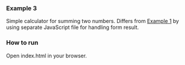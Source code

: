 ### Example 3

Simple calculator for summing two numbers. Differs from [Example 1](../example-1) by using separate
JavaScript file for handling form result.

### How to run
Open index.html in your browser.
